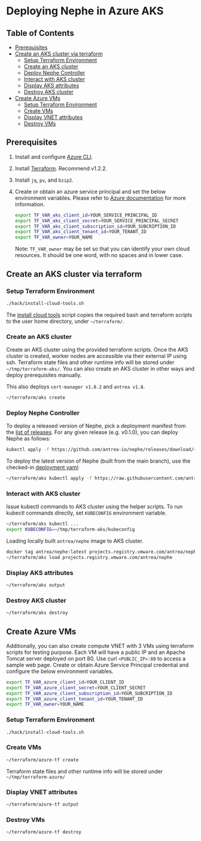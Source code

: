 # Deploying Nephe in Azure AKS

## Table of Contents

<!-- toc -->
- [Prerequisites](#prerequisites)
- [Create an AKS cluster via terraform](#create-an-aks-cluster-via-terraform)
  - [Setup Terraform Environment](#setup-terraform-environment)
  - [Create an AKS cluster](#create-an-aks-cluster)
  - [Deploy Nephe Controller](#deploy-nephe-controller)
  - [Interact with AKS cluster](#interact-with-aks-cluster)
  - [Display AKS attributes](#display-aks-attributes)
  - [Destroy AKS cluster](#destroy-aks-cluster)
- [Create Azure VMs](#create-azure-vms)
  - [Setup Terraform Environment](#setup-terraform-environment-1)
  - [Create VMs](#create-vms)
  - [Display VNET attributes](#display-vnet-attributes)
  - [Destroy VMs](#destroy-vms)
<!-- /toc -->

## Prerequisites

1. Install and configure [Azure CLI](https://docs.microsoft.com/en-us/cli/azure/install-azure-cli?view=azure-cli-latest).
2. Install [Terraform](https://learn.hashicorp.com/terraform/getting-started/install.html). Recommend v1.2.2.
3. Install `jq`, `pv`, and `bzip2`.
4. Create or obtain an azure service principal and set the below environment
   variables. Please refer to [Azure documentation](https://docs.microsoft.com/en-us/azure/active-directory/develop/howto-create-service-principal-portal#create-an-azure-active-directory-application)
   for more information.

   ```bash
   export TF_VAR_aks_client_id=YOUR_SERVICE_PRINCIPAL_ID
   export TF_VAR_aks_client_secret=YOUR_SERVICE_PRINCIPAL_SECRET
   export TF_VAR_aks_client_subscription_id=YOUR_SUBCRIPTION_ID
   export TF_VAR_aks_client_tenant_id=YOUR_TENANT_ID
   export TF_VAR_owner=YOUR_NAME
   ```

   Note: `TF_VAR_owner` may be set so that you can identify your own cloud resources.
   It should be one word, with no spaces and in lower case.

## Create an AKS cluster via terraform

### Setup Terraform Environment

```bash
./hack/install-cloud-tools.sh
```

The [install cloud tools](../hack/install-cloud-tools.sh) script copies the
required bash and terraform scripts to the user home directory, under
`~/terraform/`.

### Create an AKS cluster

Create an AKS cluster using the provided terraform scripts. Once the AKS cluster
is created, worker nodes are accessible via their external IP using ssh.
Terraform state files and other runtime info will be stored under
`~/tmp/terraform-aks/`. You can also create an AKS cluster in other ways and
deploy prerequisites manually.

This also deploys `cert-manager v1.8.2` and `antrea v1.8`.

```bash
~/terraform/aks create
```

### Deploy Nephe Controller

To deploy a released version of Nephe, pick a deployment manifest from the
[list of releases](https://github.com/antrea-io/nephe/releases). For any given
release <TAG> (e.g. v0.1.0), you can deploy Nephe as follows:

```bash
kubectl apply -f https://github.com/antrea-io/nephe/releases/download/<TAG>/nephe.yml
```

To deploy the latest version of Nephe (built from the main branch), use the
checked-in [deployment yaml](../config/nephe.yml):

```bash
~/terraform/aks kubectl apply -f https://raw.githubusercontent.com/antrea-io/nephe/main/config/nephe.yml
```

### Interact with AKS cluster

Issue kubectl commands to AKS cluster using the helper scripts. To run kubectl
commands directly, set `KUBECONFIG` environment variable.

```bash
~/terraform/aks kubectl ...
export KUBECONFIG=~/tmp/terraform-aks/kubeconfig
```

Loading locally built `antrea/nephe` image to AKS cluster.

```bash
docker tag antrea/nephe:latest projects.registry.vmware.com/antrea/nephe:latest
~/terraform/aks load projects.registry.vmware.com/antrea/nephe
```

### Display AKS attributes

```bash
~/terraform/aks output
```

### Destroy AKS cluster

```bash
~/terraform/aks destroy
```

## Create Azure VMs

Additionally, you can also create compute VNET with 3 VMs using terraform
scripts for testing purpose. Each VM will have a public IP and an Apache Tomcat
server deployed on port 80. Use curl `<PUBLIC_IP>:80` to access a sample web
page. Create or obtain Azure Service Principal credential and configure the
below environment variables.

```bash
export TF_VAR_azure_client_id=YOUR_CLIENT_ID
export TF_VAR_azure_client_secret=YOUR_CLIENT_SECRET
export TF_VAR_azure_client_subscription_id=YOUR_SUBCRIPTION_ID
export TF_VAR_azure_client_tenant_id=YOUR_TENANT_ID
export TF_VAR_owner=YOUR_NAME
```

### Setup Terraform Environment

```bash
./hack/install-cloud-tools.sh
```

### Create VMs

```bash
~/terraform/azure-tf create
```

Terraform state files and other runtime info will be stored under
`~/tmp/terraform-azure/`

### Display VNET attributes

```bash
~/terraform/azure-tf output
```

### Destroy VMs

```bash
~/terraform/azure-tf destroy
```
